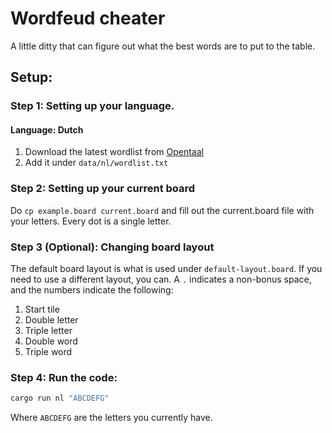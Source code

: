 # Wordfeud cheater

A little ditty that can figure out what the best words are to put to the table.

## Setup:
### Step 1: Setting up your language.
#### Language: Dutch
1. Download the latest wordlist from [Opentaal](https://github.com/OpenTaal/opentaal-wordlist)
2. Add it under `data/nl/wordlist.txt`

### Step 2: Setting up your current board
Do `cp example.board current.board` and fill out the current.board file with your letters. Every dot is a single letter.

### Step 3 (Optional): Changing board layout
The default board layout is what is used under `default-layout.board`. If you need to use a different layout, you can. A `.` indicates a non-bonus space, and the numbers indicate the following:

1. Start tile
2. Double letter
3. Triple letter
4. Double word
5. Triple word

### Step 4: Run the code:

```bash
cargo run nl "ABCDEFG"
```

Where `ABCDEFG` are the letters you currently have.
